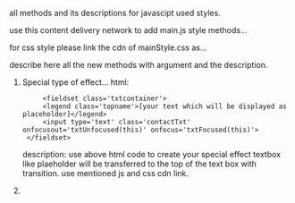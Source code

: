 all methods and its descriptions for javascipt used styles.

use this content delivery network to add main.js style methods...
		<script src='https://cdn.statically.io/gh/TrideepShivam/Form-Generator/main/jsCode/main.js'></script>

for css style please link the cdn of mainStyle.css as...
		<link rel='stylesheet' type='text/css' href='https://cdn.statically.io/gh/TrideepShivam/Form-Generator/main/cssCode/mainStyle.css'>

describe here all the new methods with argument and the description.

1. Special type of effect...
    html:
    
      		<fieldset class='txtcontainer'>
			<legend class='topname'>[your text which will be displayed as placeholder]</legend>
			<input type='text' class='contactTxt' onfocusout='txtUnfocused(this)' onfocus='txtFocused(this)'>
		</fieldset>
      
      description:
        use above html code to create your special effect textbox like plaeholder will be transferred to the top of the text box with transition.
        use mentioned js and css cdn link.
        
2. 
